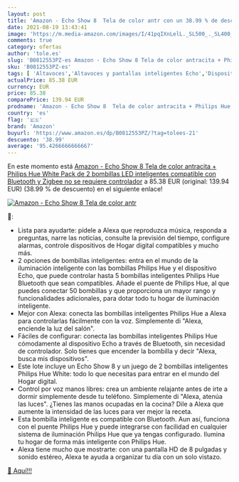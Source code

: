 ```yaml
---
layout: post
title: 'Amazon - Echo Show 8  Tela de color antr con un 38.99 % de descuento'
date: 2021-08-19 13:43:41
image: 'https://m.media-amazon.com/images/I/41pqIXnLelL._SL500_._SL400_.jpg'
comments: true
category: ofertas
author: 'tole.es'
slug: 'B0812553PZ-es Amazon - Echo Show 8 Tela de color antracita + Philips Hue...'
sku: 'B0812553PZ-es'
tags: [ 'Altavoces','Altavoces y pantallas inteligentes Echo','Dispositivos Amazon','Dispositivos Amazon y Accesorios','Electrónica','Equipos de audio y Hi-Fi','Paquetes de dispositivos','amazon','hue','philips', ]
actualPrice: 85.38 EUR
currency: EUR
price: 85.38
comparePrice: 139.94 EUR
prodname: 'Amazon - Echo Show 8  Tela de color antracita + Philips Hue White Pack de 2 bombillas LED inteligentes  compatible con Bluetooth y Zigbee  no se requiere controlador'
country: 'es'
flag: '🇪🇸'
brand: 'Amazon'
buyurl: 'https://www.amazon.es/dp/B0812553PZ/?tag=tolees-21'
descuento: '38.99'
average: '95.4266666666667'
---
```


En este momento está [Amazon - Echo Show 8  Tela de color antracita + Philips Hue White Pack de 2 bombillas LED inteligentes  compatible con Bluetooth y Zigbee  no se requiere controlador](https://www.amazon.es/dp/B0812553PZ/?tag=tolees-21) a 85.38 EUR (original: 139.94 EUR) (38.99 %  de descuento) en el siguiente enlace!

[![Amazon - Echo Show 8  Tela de color antr](https://m.media-amazon.com/images/I/41pqIXnLelL._SL500_._SL400_.jpg)](https://www.amazon.es/dp/B0812553PZ/?tag=tolees-21)

🔎:

- Lista para ayudarte: pídele a Alexa que reproduzca música, responda a preguntas, narre las noticias, consulte la previsión del tiempo, configure alarmas, controle dispositivos de Hogar digital compatibles y mucho más.
- 2 opciones de bombillas inteligentes: entra en el mundo de la iluminación inteligente con las bombillas Philips Hue y el dispositivo Echo, que puede controlar hasta 5 bombillas inteligentes Philips Hue Bluetooth que sean compatibles. Añade el puente de Philips Hue, al que puedes conectar 50 bombillas y que proporciona un mayor rango y funcionalidades adicionales, para dotar todo tu hogar de iluminación inteligente.
- Mejor con Alexa: conecta las bombillas inteligentes Philips Hue a Alexa para controlarlas fácilmente con la voz. Simplemente di "Alexa, enciende la luz del salón".
- Fáciles de configurar: conecta las bombillas inteligentes Philips Hue cómodamente al dispositivo Echo a través de Bluetooth, sin necesidad de controlador. Solo tienes que encender la bombilla y decir "Alexa, busca mis dispositivos".
- Este lote incluye un Echo Show 8 y un juego de 2 bombillas inteligentes Philips Hue White: todo lo que necesitas para entrar en el mundo del Hogar digital.
- Control por voz manos libres: crea un ambiente relajante antes de irte a dormir simplemente desde tu teléfono. Simplemente di "Alexa, atenúa las luces". ¿Tienes las manos ocupadas en la cocina? Dile a Alexa que aumente la intensidad de las luces para ver mejor la receta.
- Esta bombilla inteligente es compatible con Bluetooth. Aun así, funciona con el puente Philips Hue y puede integrarse con facilidad en cualquier sistema de iluminación Philips Hue que ya tengas configurado. Ilumina tu hogar de forma más inteligente con Philips Hue.
- Alexa tiene mucho que mostrarte: con una pantalla HD de 8 pulgadas y sonido estéreo, Alexa te ayuda a organizar tu día con un solo vistazo.

[🛒 Aquí!!!](https://www.amazon.es/dp/B0812553PZ/?tag=tolees-21)
